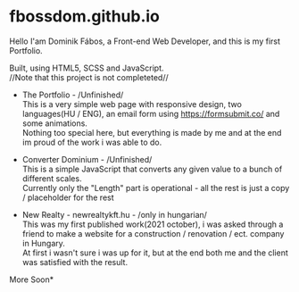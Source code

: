 # fbossdom.github.io
Hello I'am Dominik Fábos, a Front-end Web Developer, and this is my first Portfolio. <br>

Built, using HTML5, SCSS and JavaScript. <br>
//Note that this project is not completeted//

- The Portfolio - /Unfinished/<br>
This is a very simple web page with responsive design, two languages(HU / ENG), an email form using https://formsubmit.co/ and some animations. <br>
Nothing too special here, but everything is made by me and at the end im proud of the work i was able to do.

- Converter Dominium - /Unfinished/<br>
This is a simple JavaScript that converts any given value to a bunch of different scales. <br>
Currently only the "Length" part is operational - all the rest is just a copy / placeholder for the rest <br>

- New Realty - newrealtykft.hu - /only in hungarian/ <br>
This was my first published work(2021 october), i was asked through a friend to make a website for a construction / renovation / ect. company in Hungary. <br>
At first i wasn't sure i was up for it, but at the end both me and the client was satisfied with the result.

More Soon*
